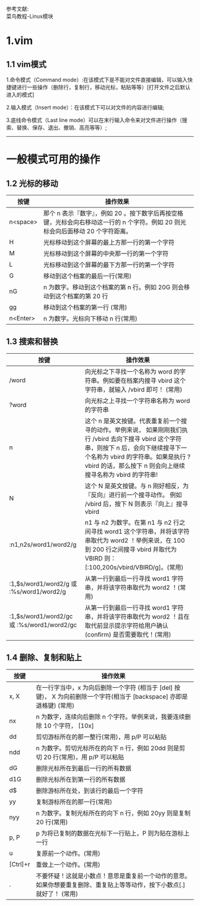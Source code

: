 参考文献:   
菜鸟教程-Linux模块

# 1.vim
## 1.1 vim模式
1.命令模式（Command mode）:在该模式下是不能对文件直接编辑，可以输入快捷键进行一些操作（删除行，复制行，移动光标，粘贴等等）[打开文件之后默认进入的模式]  

2.输入模式（Insert mode）：在该模式下可以对文件的内容进行编辑;

3.底线命令模式（Last line mode）可以在末行输入命令来对文件进行操作（搜索、替换、保存、退出、撤销、高亮等等）;

---
# 一般模式可用的操作
## 1.2 光标的移动
|按键|操作效果|
|---|---|
|n\<space\>|那个 n 表示『数字』，例如 20 。按下数字后再按空格键，光标会向右移动这一行的 n 个字符。例如 20<space> 则光标会向后面移动 20 个字符距离。|
|H|光标移动到这个屏幕的最上方那一行的第一个字符|
|M|光标移动到这个屏幕的中央那一行的第一个字符|
|L|光标移动到这个屏幕的最下方那一行的第一个字符|
|G|	移动到这个档案的最后一行(常用)|
|nG|n 为数字。移动到这个档案的第 n 行。例如 20G 则会移动到这个档案的第 20 行|
|gg|移动到这个档案的第一行 (常用)|
|n\<Enter\>|n 为数字。光标向下移动 n 行(常用)|

## 1.3 搜索和替换
|按键|操作效果|
|---|---|
|/word|	向光标之下寻找一个名称为 word 的字符串。例如要在档案内搜寻 vbird 这个字符串，就输入 /vbird 即可！ (常用)|
|?word|	向光标之上寻找一个字符串名称为 word 的字符串|
|n|这个 n 是英文按键。代表重复前一个搜寻的动作。举例来说， 如果刚刚我们执行 /vbird 去向下搜寻 vbird 这个字符串，则按下 n 后，会向下继续搜寻下一个名称为 vbird 的字符串。如果是执行 ?vbird 的话，那么按下 n 则会向上继续搜寻名称为 vbird 的字符串!|
|N|这个 N 是英文按键。与 n 刚好相反，为『反向』进行前一个搜寻动作。 例如 /vbird 后，按下 N 则表示『向上』搜寻 vbird|
|:n1,n2s/word1/word2/g|n1 与 n2 为数字。在第 n1 与 n2 行之间寻找 word1 这个字符串，并将该字符串取代为 word2 ！举例来说，在 100 到 200 行之间搜寻 vbird 并取代为 VBIRD 则：[:100,200s/vbird/VBIRD/g]。(常用)|
|:1,$s/word1/word2/g 或 :%s/word1/word2/g|从第一行到最后一行寻找 word1 字符串，并将该字符串取代为 word2 ！(常用)|
|:1,$s/word1/word2/gc 或 :%s/word1/word2/gc|从第一行到最后一行寻找 word1 字符串，并将该字符串取代为 word2 ！且在取代前显示提示字符给用户确认 (confirm) 是否需要取代！(常用)|

## 1.4 删除、复制和贴上
|按键|操作效果|
|---|---|
|x, X|在一行字当中，x 为向后删除一个字符 (相当于 [del] 按键)， X 为向前删除一个字符(相当于 [backspace] 亦即是退格键) (常用)|
|nx|n 为数字，连续向后删除 n 个字符。举例来说，我要连续删除 10 个字符， [10x]|
|dd|剪切游标所在的那一整行(常用)，用 p/P 可以粘贴|
|ndd|n 为数字。剪切光标所在的向下 n 行，例如 20dd 则是剪切 20 行(常用)，用 p/P 可以粘贴|
|dG|删除光标所在到最后一行的所有数据|
|d1G|删除光标所在到第一行的所有数据|
|d$|删除游标所在处，到该行的最后一个字符|
|yy|复制游标所在的那一行(常用)|
|nyy|n 为数字。复制光标所在的向下 n 行，例如 20yy 则是复制 20 行(常用)|
|p, P|p 为将已复制的数据在光标下一行贴上，P 则为贴在游标上一行|
|u|复原前一个动作。(常用)|
|[Ctrl]+r|重做上一个动作。(常用)|
|.|不要怀疑！这就是小数点！意思是重复前一个动作的意思。 如果你想要重复删除、重复贴上等等动作，按下小数点[.]就好了！ (常用)|
  
  

